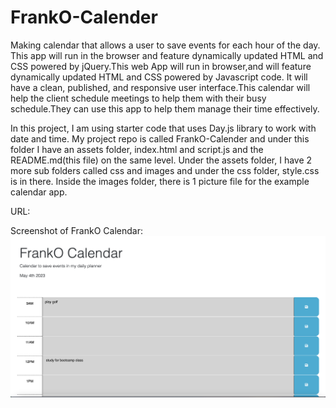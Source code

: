 # FrankO-Calender
Making calendar that allows a user to save events for each hour of the day. This app will run in the browser and feature dynamically updated HTML and CSS powered by jQuery.This web App will run in browser,and will feature dynamically updated HTML and CSS powered by Javascript code. It will have a clean, published, and responsive user interface.This calendar will help the client schedule meetings to help them with their busy schedule.They can use this app to help them manage their time effectively.

In this project, I am using starter code that uses Day.js library to work with date and time. My project repo is called FrankO-Calender and under this folder I have an assets folder, index.html and script.js and the README.md(this file) on the same level. Under the assets folder, I have 2 more sub folders called css and images and under the css folder, style.css is in there. Inside the images folder, there is 1 picture file for the example calendar app.

URL:

Screenshot of FrankO Calendar:
![Screenshot of FrankO Calendar](./franko-calendar.png)
